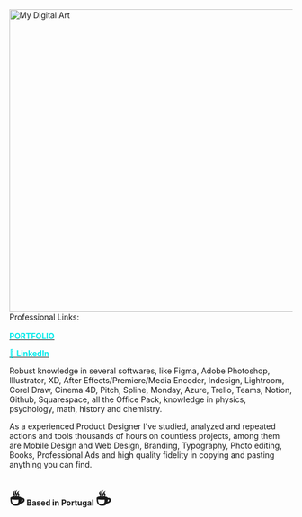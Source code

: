 <img src="https://payload.cargocollective.com/1/24/779618/14241368/Triangle-by-will_800.png" min-width="500px" max-width="540px" width="540px" align="right" alt="My Digital Art"> 
Professional Links: <br> <br>
<span style="color: #04eaea;"><a href="https://www.willcreative.studio" target="_blank"><span style="color: #04eaea;"> <b> PORTFOLIO </b></span></a></span>

<span style="color: #04eaea;"><a href="https://www.linkedin.com/in/willfinger/" target="_blank"><span style="color: #04eaea;"> <b>🌌 LinkedIn</b></span></a></span>
</br>

Robust knowledge in several softwares, like Figma, Adobe Photoshop, Illustrator, XD, After Effects/Premiere/Media Encoder, Indesign, Lightroom, Corel Draw, Cinema 4D, Pitch, Spline, Monday, Azure, Trello, Teams, Notion, Github, Squarespace, all the Office Pack, knowledge in physics, psychology, math, history and chemistry.

As a experienced Product Designer I've studied, analyzed and repeated actions and tools thousands of hours on countless projects, among them are Mobile Design and Web Design, Branding, Typography, Photo editing, Books, Professional Ads and high quality fidelity in copying and pasting anything you can find.
<b>

 </br>
<span style='font-size:32px;'>☕</span> Based in Portugal <span style='font-size:32px;'> ☕</span>

</p>
